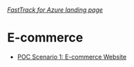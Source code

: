 ###### [FastTrack for Azure landing page](https://github.com/Azure/FastTrackForAzure)



# E-commerce

* [POC Scenario 1: E-commerce Website](articles/README.md)
